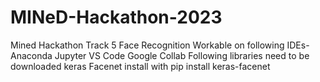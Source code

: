 # MINeD-Hackathon-2023
Mined Hackathon Track 5 Face Recognition
Workable on following IDEs- 
Anaconda Jupyter
VS Code
Google Collab
Following libraries need to be downloaded
keras Facenet
install with  pip install keras-facenet
